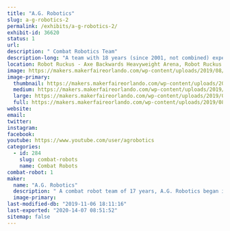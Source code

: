 ```yaml
---
title: "A.G. Robotics"
slug: a-g-robotics-2
permalink: /exhibits/a-g-robotics-2/
exhibit-id: 36620
status: 1
url: 
description: " Combat Robotics Team"
description-long: "A team with 18 years (since 2001, not combined) experience in the combat box."
location: Robot Ruckus - Axe Backwards Heavyweight Arena, Robot Ruckus - Small Arena
image: https://makers.makerfaireorlando.com/wp-content/uploads/2019/08/Animosity-1024x576.jpg
image-primary:
  thumbnail: https://makers.makerfaireorlando.com/wp-content/uploads/2019/08/Animosity-150x150.jpg
  medium: https://makers.makerfaireorlando.com/wp-content/uploads/2019/08/Animosity-300x169.jpg
  large: https://makers.makerfaireorlando.com/wp-content/uploads/2019/08/Animosity-1024x576.jpg
  full: https://makers.makerfaireorlando.com/wp-content/uploads/2019/08/Animosity.jpg
website: 
email: 
twitter: 
instagram: 
facebook: 
youtube: https://www.youtube.com/user/agrobotics
categories:
  - id: 284
    slug: combat-robots
    name: Combat Robots
combat-robot: 1
maker:
  name: "A.G. Robotics"
  description: " A combat robot team of 17 years, A.G. Robotics began in Florida, but has moved to different regions in different phases of life, competing with the best around the country. "
  image-primary: 
last-modified-db: "2019-11-06 18:11:16"
last-exported: "2020-14-07 08:51:52"
sitemap: false
---
```

